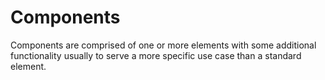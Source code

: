 # Components

Components are comprised of one or more elements with some additional functionality usually to serve a more specific use case than a standard element.
